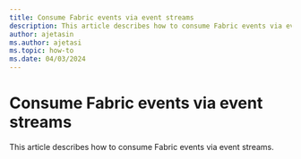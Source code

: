 ```yaml
---
title: Consume Fabric events via event streams
description: This article describes how to consume Fabric events via event streams. 
author: ajetasin
ms.author: ajetasi
ms.topic: how-to
ms.date: 04/03/2024
---
```


# Consume Fabric events via event streams
This article describes how to consume Fabric events via event streams. 
